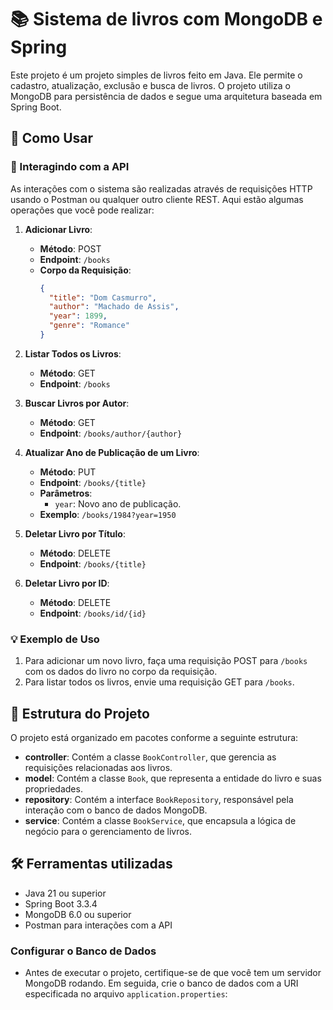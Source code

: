 # 📚 Sistema de livros com MongoDB e Spring

Este projeto é um projeto simples de livros feito em Java. Ele permite o cadastro, atualização, exclusão e busca de livros. O projeto utiliza o MongoDB para persistência de dados e segue uma arquitetura baseada em Spring Boot.

## 🚀 Como Usar

### 📡 Interagindo com a API

As interações com o sistema são realizadas através de requisições HTTP usando o Postman ou qualquer outro cliente REST. Aqui estão algumas operações que você pode realizar:

1. **Adicionar Livro**: 
   - **Método**: POST
   - **Endpoint**: `/books`
   - **Corpo da Requisição**:
     ```json
     {
       "title": "Dom Casmurro",
       "author": "Machado de Assis",
       "year": 1899,
       "genre": "Romance"
     }
     ```

2. **Listar Todos os Livros**:
   - **Método**: GET
   - **Endpoint**: `/books`

3. **Buscar Livros por Autor**:
   - **Método**: GET
   - **Endpoint**: `/books/author/{author}`

4. **Atualizar Ano de Publicação de um Livro**:
   - **Método**: PUT
   - **Endpoint**: `/books/{title}`
   - **Parâmetros**: 
     - `year`: Novo ano de publicação.
   - **Exemplo**: `/books/1984?year=1950`

5. **Deletar Livro por Título**:
   - **Método**: DELETE
   - **Endpoint**: `/books/{title}`

6. **Deletar Livro por ID**:
   - **Método**: DELETE
   - **Endpoint**: `/books/id/{id}`

### 💡 Exemplo de Uso

1. Para adicionar um novo livro, faça uma requisição POST para `/books` com os dados do livro no corpo da requisição.
2. Para listar todos os livros, envie uma requisição GET para `/books`.

## 📁 Estrutura do Projeto

O projeto está organizado em pacotes conforme a seguinte estrutura:

- **controller**: Contém a classe `BookController`, que gerencia as requisições relacionadas aos livros.
- **model**: Contém a classe `Book`, que representa a entidade do livro e suas propriedades.
- **repository**: Contém a interface `BookRepository`, responsável pela interação com o banco de dados MongoDB.
- **service**: Contém a classe `BookService`, que encapsula a lógica de negócio para o gerenciamento de livros.

## 🛠️ Ferramentas utilizadas

- Java 21 ou superior
- Spring Boot 3.3.4
- MongoDB 6.0 ou superior
- Postman para interações com a API

### Configurar o Banco de Dados

- Antes de executar o projeto, certifique-se de que você tem um servidor MongoDB rodando. Em seguida, crie o banco de dados com a URI especificada no arquivo `application.properties`:
